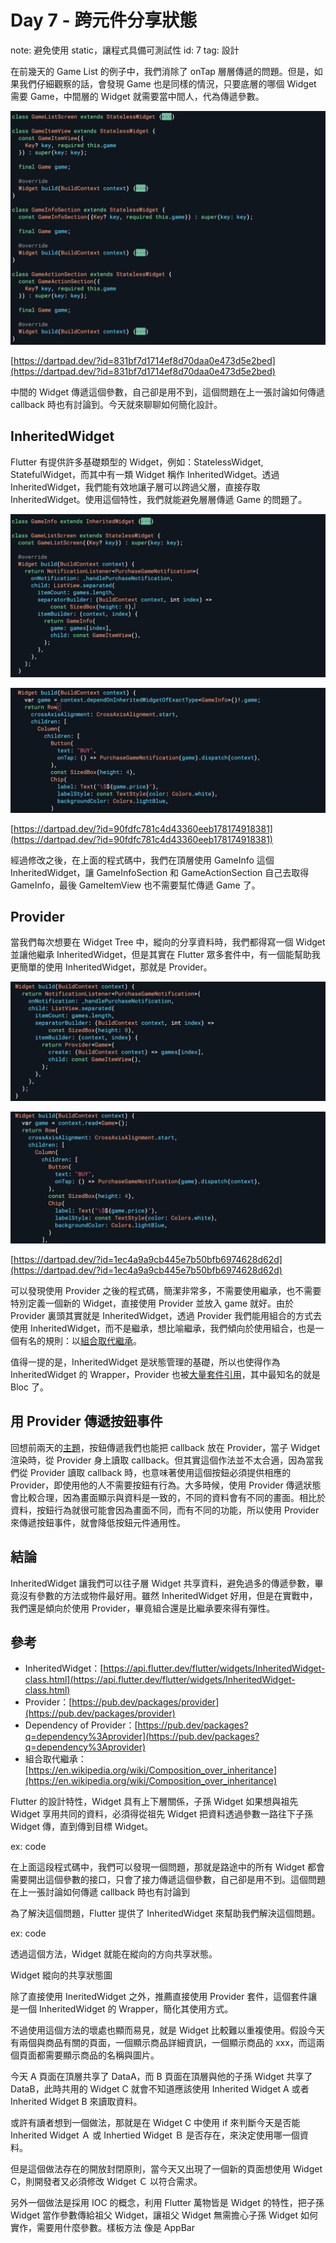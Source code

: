 # Day 7 - 跨元件分享狀態

note: 避免使用 static，讓程式具備可測試性
id: 7
tag: 設計

在前幾天的 Game List 的例子中，我們消除了 onTap 層層傳遞的問題。但是，如果我們仔細觀察的話，會發現 Game 也是同樣的情況，只要底層的哪個 Widget 需要 Game，中間層的 Widget 就需要當中間人，代為傳遞參數。

![it_img_7_1.png](Day%207%20-%20%E8%B7%A8%E5%85%83%E4%BB%B6%E5%88%86%E4%BA%AB%E7%8B%80%E6%85%8B/it_img_7_1.png)

[https://dartpad.dev/?id=831bf7d1714ef8d70daa0e473d5e2bed](https://dartpad.dev/?id=831bf7d1714ef8d70daa0e473d5e2bed)

中間的 Widget 傳遞這個參數，自己卻是用不到，這個問題在上一張討論如何傳遞 callback 時也有討論到。今天就來聊聊如何簡化設計。

## InheritedWidget

Flutter 有提供許多基礎類型的 Widget，例如：StatelessWidget, StatefulWidget，而其中有一類 Widget 稱作 InheritedWidget。透過 InheritedWidget，我們能有效地讓子層可以跨過父層，直接存取 InheritedWidget。使用這個特性，我們就能避免層層傳遞 Game 的問題了。

![it_img_7_2.png](Day%207%20-%20%E8%B7%A8%E5%85%83%E4%BB%B6%E5%88%86%E4%BA%AB%E7%8B%80%E6%85%8B/it_img_7_2.png)

![it_img_7_3.png](Day%207%20-%20%E8%B7%A8%E5%85%83%E4%BB%B6%E5%88%86%E4%BA%AB%E7%8B%80%E6%85%8B/it_img_7_3.png)

[https://dartpad.dev/?id=90fdfc781c4d43360eeb178174918381](https://dartpad.dev/?id=90fdfc781c4d43360eeb178174918381)

經過修改之後，在上面的程式碼中，我們在頂層使用 GameInfo 這個 InheritedWidget，讓 GameInfoSection 和 GameActionSection 自己去取得 GameInfo，最後 GameItemView 也不需要幫忙傳遞 Game 了。

## Provider

當我們每次想要在 Widget Tree 中，縱向的分享資料時，我們都得寫一個 Widget 並讓他繼承 InheritedWidget，但是其實在 Flutter 眾多套件中，有一個能幫助我更簡單的使用 InheritedWidget，那就是 Provider。

![it_img_7_4.png](Day%207%20-%20%E8%B7%A8%E5%85%83%E4%BB%B6%E5%88%86%E4%BA%AB%E7%8B%80%E6%85%8B/it_img_7_4.png)

![it_img_7_5.png](Day%207%20-%20%E8%B7%A8%E5%85%83%E4%BB%B6%E5%88%86%E4%BA%AB%E7%8B%80%E6%85%8B/it_img_7_5.png)

[https://dartpad.dev/?id=1ec4a9a9cb445e7b50bfb6974628d62d](https://dartpad.dev/?id=1ec4a9a9cb445e7b50bfb6974628d62d)

可以發現使用 Provider 之後的程式碼，簡潔非常多，不需要使用繼承，也不需要特別定義一個新的 Widget，直接使用 Provider 並放入 game 就好。由於 Provider 裏頭其實就是 InheritedWidget，透過 Provider 我們能用組合的方式去使用 InheritedWidget，而不是繼承，想比喻繼承，我們傾向於使用組合，也是一個有名的規則：以[組合取代繼承](https://en.wikipedia.org/wiki/Composition_over_inheritance)。

值得一提的是，InheritedWidget 是狀態管理的基礎，所以也使得作為 InheritedWidget 的 Wrapper，Provider 也被[大量套件引用](https://pub.dev/packages?q=dependency%3Aprovider)，其中最知名的就是 Bloc 了。

## 用 Provider 傳遞按鈕事件

回想前兩天的[主題](https://ithelp.ithome.com.tw/articles/10294365)，按鈕傳遞我們也能把 callback 放在 Provider，當子 Widget 渲染時，從 Provider 身上讀取 callback。但其實這個作法並不太合適，因為當我們從 Provider 讀取 callback 時，也意味著使用這個按鈕必須提供相應的 Provider，即使用他的人不需要按鈕有行為。大多時候，使用 Provider 傳遞狀態會比較合理，因為畫面顯示與資料是一致的，不同的資料會有不同的畫面。相比於資料，按鈕行為就很可能會因為畫面不同，而有不同的功能，所以使用 Provider 來傳遞按鈕事件，就會降低按鈕元件通用性。

## 結論

InheritedWidget 讓我們可以往子層 Widget 共享資料，避免過多的傳遞參數，畢竟沒有參數的方法或物件最好用。雖然 InheritedWidget 好用，但是在實戰中，我們還是傾向於使用 Provider，畢竟組合還是比繼承要來得有彈性。

## 參考

- InheritedWidget：[https://api.flutter.dev/flutter/widgets/InheritedWidget-class.html](https://api.flutter.dev/flutter/widgets/InheritedWidget-class.html)
- Provider：[https://pub.dev/packages/provider](https://pub.dev/packages/provider)
- Dependency of Provider：[https://pub.dev/packages?q=dependency%3Aprovider](https://pub.dev/packages?q=dependency%3Aprovider)
- 組合取代繼承：[https://en.wikipedia.org/wiki/Composition_over_inheritance](https://en.wikipedia.org/wiki/Composition_over_inheritance)

Flutter 的設計特性，Widget 具有上下層關係，子孫 Widget 如果想與祖先 Widget 享用共同的資料，必須得從祖先 Widget 把資料透過參數一路往下子孫 Widget 傳，直到傳到目標 Widget。

ex: code

在上面這段程式碼中，我們可以發現一個問題，那就是路途中的所有 Widget 都會需要開出這個參數的接口，只會了接力傳遞這個參數，自己卻是用不到。這個問題在上一張討論如何傳遞 callback 時也有討論到

為了解決這個問題，Flutter 提供了 InheritedWidget 來幫助我們解決這個問題。

ex: code

透過這個方法，Widget 就能在縱向的方向共享狀態。

Widget 縱向的共享狀態圖

除了直接使用 IneritedWidget 之外，推薦直接使用 Provider 套件，這個套件讓是一個 InheritedWidget 的 Wrapper，簡化其使用方式。

不過使用這個方法的壞處也顯而易見，就是 Widget 比較難以重複使用。假設今天有兩個與商品有關的頁面，一個顯示商品詳細資訊，一個顯示商品的 xxx，而這兩個頁面都需要顯示商品的名稱與圖片。

今天 A 頁面在頂層共享了 DataA，而 B 頁面在頂層與他的子孫 Widget 共享了 DataB，此時共用的 Widget C 就會不知道應該使用 Inherited Widget A 或者 Inherited Widget B 來讀取資料。

或許有讀者想到一個做法，那就是在 Widget C 中使用 if 來判斷今天是否能 Inherited Widget Ａ 或 Inhertied Widget Ｂ 是否存在，來決定使用哪一個資料。

但是這個做法存在的開放封閉原則，當今天又出現了一個新的頁面想使用 Widget C，則開發者又必須修改 Widget Ｃ 以符合需求。

另外一個做法是採用 IOC 的概念，利用 Flutter 萬物皆是 Widget 的特性，把子孫 Widget 當作參數傳給祖父 Widget，讓祖父 Widget 無需擔心子孫 Widget 如何實作，需要用什麼參數。樣板方法 像是 AppBar